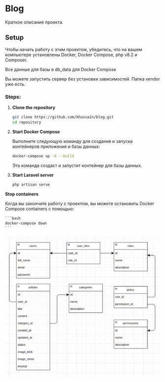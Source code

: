
# Blog

Краткое описание проекта.

## Setup

Чтобы начать работу с этим проектом, убедитесь, что на вашем компьютере установлены Docker, Docker Compose, php v8.2 и Composer. 

Все данные для базы в db_data для Docker Compose

Вы можете запустить сервер без установки зависимостей. Папка  vendor уже есть.

### Steps:

1. **Clone the repository**

    ```bash
    git clone https://github.com/khussa1n/blog.git
    cd repository
    ```

2. **Start Docker Compose**

    Выполните следующую команду для создания и запуска контейнеров приложения и базы данных:
    ```bash
    docker-compose up -d --build
    ```

    Эта команда создаст и запустит контейнер для базы данных.


3. **Start Laravel server**

    ```bash
    php artisan serve
    ```

**Stop containers**

Когда вы закончите работу с проектом, вы можете остановить Docker Compose containers с помощью:
   
    ```bash
    docker-compose down
    ```

<img alt="DB diagram" src="schema.png"/>
